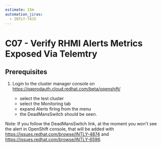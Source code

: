 ```yaml
---
estimate: 15m
automation_jiras:
  - INTLY-7415
---
```


# C07 - Verify RHMI Alerts Metrics Exposed Via Telemtry

## Prerequisites

1. Login to the cluster manager console on https://qaprodauth.cloud.redhat.com/beta/openshift/

   - select the test cluster
   - select the Monitoring tab
   - expand Alerts firing from the menu
   - the DeadMansSwitch should be seen.

Note: If you follow the DeadMansSwitch link, at the moment you won't see the alert in OpenShift console, that will be added with <https://issues.redhat.com/browse/INTLY-4874> and <https://issues.redhat.com/browse/INTLY-6596>.

